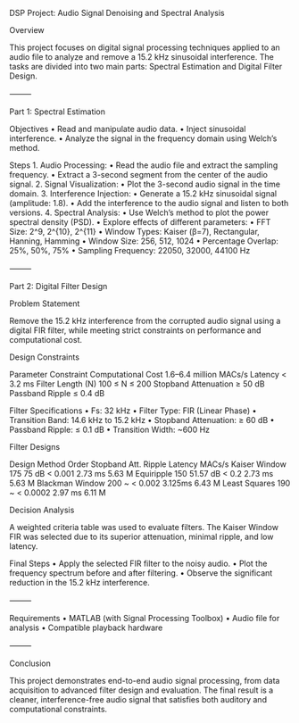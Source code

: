 DSP Project: Audio Signal Denoising and Spectral Analysis

Overview

This project focuses on digital signal processing techniques applied to an audio file to analyze and remove a 15.2 kHz sinusoidal interference. The tasks are divided into two main parts: Spectral Estimation and Digital Filter Design.

⸻

Part 1: Spectral Estimation

Objectives
	•	Read and manipulate audio data.
	•	Inject sinusoidal interference.
	•	Analyze the signal in the frequency domain using Welch’s method.

Steps
	1.	Audio Processing:
	•	Read the audio file and extract the sampling frequency.
	•	Extract a 3-second segment from the center of the audio signal.
	2.	Signal Visualization:
	•	Plot the 3-second audio signal in the time domain.
	3.	Interference Injection:
	•	Generate a 15.2 kHz sinusoidal signal (amplitude: 1.8).
	•	Add the interference to the audio signal and listen to both versions.
	4.	Spectral Analysis:
	•	Use Welch’s method to plot the power spectral density (PSD).
	•	Explore effects of different parameters:
	•	FFT Size: 2^9, 2^{10}, 2^{11}
	•	Window Types: Kaiser (β=7), Rectangular, Hanning, Hamming
	•	Window Size: 256, 512, 1024
	•	Percentage Overlap: 25%, 50%, 75%
	•	Sampling Frequency: 22050, 32000, 44100 Hz

⸻

Part 2: Digital Filter Design

Problem Statement

Remove the 15.2 kHz interference from the corrupted audio signal using a digital FIR filter, while meeting strict constraints on performance and computational cost.

Design Constraints

Parameter	Constraint
Computational Cost	1.6–6.4 million MACs/s
Latency	< 3.2 ms
Filter Length (N)	100 ≤ N ≤ 200
Stopband Attenuation	≥ 50 dB
Passband Ripple	≤ 0.4 dB

Filter Specifications
	•	Fs: 32 kHz
	•	Filter Type: FIR (Linear Phase)
	•	Transition Band: 14.6 kHz to 15.2 kHz
	•	Stopband Attenuation: ≥ 60 dB
	•	Passband Ripple: ≤ 0.1 dB
	•	Transition Width: ~600 Hz

Filter Designs

Design Method	Order	Stopband Att.	Ripple	Latency	MACs/s
Kaiser Window	175	75 dB	< 0.001	2.73 ms	5.63 M
Equiripple	150	51.57 dB	< 0.2	2.73 ms	5.63 M
Blackman Window	200	~	< 0.002	3.125ms	6.43 M
Least Squares	190	~	< 0.0002	2.97 ms	6.11 M

Decision Analysis

A weighted criteria table was used to evaluate filters. The Kaiser Window FIR was selected due to its superior attenuation, minimal ripple, and low latency.

Final Steps
	•	Apply the selected FIR filter to the noisy audio.
	•	Plot the frequency spectrum before and after filtering.
	•	Observe the significant reduction in the 15.2 kHz interference.

⸻

Requirements
	•	MATLAB (with Signal Processing Toolbox)
	•	Audio file for analysis
	•	Compatible playback hardware

⸻

Conclusion

This project demonstrates end-to-end audio signal processing, from data acquisition to advanced filter design and evaluation. The final result is a cleaner, interference-free audio signal that satisfies both auditory and computational constraints.
